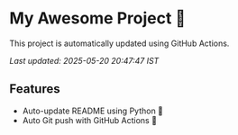 # My Awesome Project 🚀

This project is automatically updated using GitHub Actions.

_Last updated: 2025-05-20 20:47:47 IST_

## Features
- Auto-update README using Python 🐍
- Auto Git push with GitHub Actions 🤖
